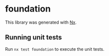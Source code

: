 # foundation

This library was generated with [Nx](https://nx.dev).

## Running unit tests

Run `nx test foundation` to execute the unit tests.
